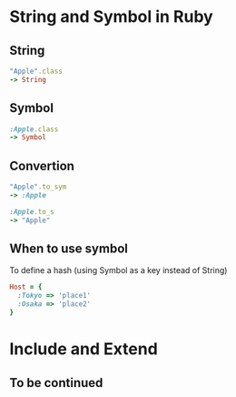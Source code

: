 # String and Symbol in Ruby

## String

```rb
"Apple".class
-> String
```

## Symbol

```rb
:Apple.class
-> Symbol
```

## Convertion

```rb
"Apple".to_sym
-> :Apple

:Apple.to_s
-> "Apple"
```

## When to use symbol

To define a hash (using Symbol as a key instead of String)

```rb
Host = {
  :Tokyo => 'place1'
  :Osaka => 'place2'
}
```

# Include and Extend

## To be continued